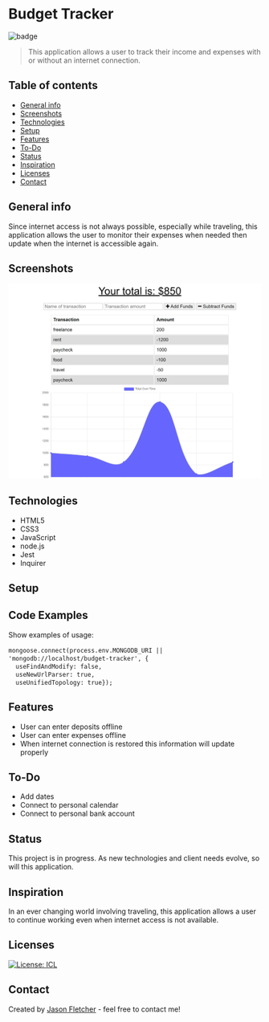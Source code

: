 # Budget Tracker
  ![badge](https://img.shields.io/badge/Created_With-LOVE-pink.svg)

> This application allows a user to track their income and expenses with or without an internet connection.

## Table of contents
* [General info](#general-info)
* [Screenshots](#screenshots)
* [Technologies](#technologies)
* [Setup](#setup)
* [Features](#features)
* [To-Do](#to-do)
* [Status](#status)
* [Inspiration](#inspiration)
* [Licenses](#licenses)
* [Contact](#contact)

## General info
Since internet access is not always possible, especially while traveling, this application allows the user to monitor their expenses when needed then update when the internet is accessible again.

## Screenshots
![Example screenshot](./public/images/screenshot.png)

## Technologies
* HTML5
* CSS3
* JavaScript
* node.js
* Jest
* Inquirer

## Setup


## Code Examples
Show examples of usage:
```
mongoose.connect(process.env.MONGODB_URI || 'mongodb://localhost/budget-tracker', {
  useFindAndModify: false,
  useNewUrlParser: true,
  useUnifiedTopology: true});
```

## Features
* User can enter deposits offline
* User can enter expenses offline
* When internet connection is restored this information will update properly

## To-Do
* Add dates
* Connect to personal calendar
* Connect to personal bank account

## Status
This project is in progress.  As new technologies and client needs evolve, so will this application.

## Inspiration
In an ever changing world involving traveling, this application allows a user to continue working even when internet access is not available.

## Licenses
[![License: ICL](https://img.shields.io/badge/License-ISC-blue.svg)](https://opensource.org/licenses/ISC)  

## Contact
Created by [Jason Fletcher](blueink38@yahoo.com) - feel free to contact me!